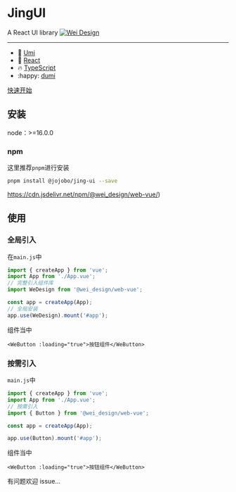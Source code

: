 # JingUI

A React UI library
[![Wei Design](https://img.shields.io/npm/v/@jojobo/jing-ui.svg?style=flat-square)](https://www.npmjs.com/package/@jojobo/jing-ui)

---

-   🔭 [Umi](https://umijs.org/)
-   💪 [React](https://reactjs.org/)
-   🔥 [TypeScript](https://www.typescriptlang.org/)
-   :happy: [dumi](https://d.umijs.org/zh-CN)

[快速开始](https://jingui.azhubaby.com/)

## 安装

node：>=16.0.0

### npm

这里推荐`pnpm`进行安装

```sh
pnpm install @jojobo/jing-ui --save
```

https://cdn.jsdelivr.net/npm/@wei_design/web-vue/)

## 使用

### 全局引入

在`main.js`中

```js
import { createApp } from 'vue';
import App from './App.vue';
// 完整引入组件库
import WeDesign from '@wei_design/web-vue';

const app = createApp(App);
// 全局安装
app.use(WeDesign).mount('#app');
```

组件当中

```vue
<WeButton :loading="true">按钮组件</WeButton>
```

### 按需引入

`main.js`中

```js
import { createApp } from 'vue';
import App from './App.vue';
// 按需引入
import { Button } from '@wei_design/web-vue';

const app = createApp(App);

app.use(Button).mount('#app');
```

组件当中

```vue
<WeButton :loading="true">按钮组件</WeButton>
```

有问题欢迎 issue...

